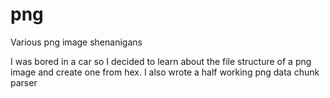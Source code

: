 # png

Various png image shenanigans

I was bored in a car so I decided to learn about the file structure of a png image and create one from hex. I also wrote a half working png data chunk parser
